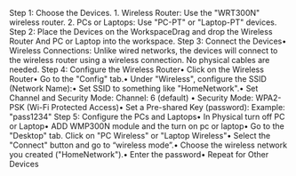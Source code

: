 Step 1: Choose the Devices.        1. Wireless Router: Use the "WRT300N" wireless router.         2. PCs or Laptops: Use "PC-PT" or "Laptop-PT" devices.
Step 2: Place the Devices on the WorkspaceDrag and drop the Wireless Router And PC or Laptop into the workspace.
Step 3: Connect the Devices• Wireless Connections: Unlike wired networks, the devices will connect to the wireless router using a wireless connection. No physical cables are needed.
Step 4: Configure the Wireless Router• Click on the Wireless Router• Go to the "Config" tab.• Under "Wireless", configure the SSID (Network Name):• Set SSID to something like "HomeNetwork".• Set Channel and Security Mode: Channel: 6 (default) • Security Mode: WPA2-PSK (Wi-Fi Protected Access)• Set a Pre-shared Key (password): Example: "pass1234"
Step 5: Configure the PCs and Laptops• In Physical turn off PC or Laptop• ADD WMP300N module and the turn on pc or laptop• Go to the "Desktop" tab. Click on "PC Wireless" or "Laptop Wireless"• Select the "Connect" button and go to “wireless mode”.• Choose the wireless network you created ("HomeNetwork").• Enter the password• Repeat for Other Devices
